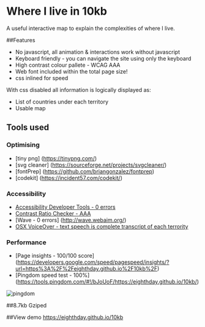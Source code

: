 # Where I live in 10kb

A useful interactive map to explain the complexities of where I live. 

##Features
* No javascript, all animation & interactions work without javascript
* Keyboard friendly - you can navigate the site using only the keyboard
* High contrast colour pallete - WCAG AAA
* Web font included within the total page size!
* css inlined for speed


With css disabled all information is  logically displayed as:
* List of countries under each territory 
* Usable map 

## Tools used

### Optimising  
* [tiny png] (https://tinypng.com/)
* [svg cleaner]  (https://sourceforge.net/projects/svgcleaner/)
* [fontPrep] (https://github.com/briangonzalez/fontprep)
* [codekit] (https://incident57.com/codekit/)

### Accessibility  
* [Accessibility Developer Tools - 0 errors](https://chrome.google.com/webstore/detail/accessibility-developer-t/fpkknkljclfencbdbgkenhalefipecmb)
* [Contrast Ratio Checker - AAA](https://chrome.google.com/webstore/detail/contrast-ratio-checker/kmicfegjejpginnockfnjpdgeffebdcf?hl=en)
* [Wave - 0 errors] (http://wave.webaim.org/)
* [OSX VoiceOver - text speech is complete transcript of each terrority ](http://www.apple.com/uk/accessibility/osx/voiceover/)

### Performance  
* [Page insights - 100/100 score] (https://developers.google.com/speed/pagespeed/insights/?url=https%3A%2F%2Feighthday.github.io%2F10kb%2F)
* [Pingdom speed test - 100%] (https://tools.pingdom.com/#!/bJoUoF/https://eighthday.github.io/10kb/)

![pingdom](https://s9.postimg.org/r4xiqiqhb/speed.png "pingdom")

##8.7kb Gziped

##View demo
https://eighthday.github.io/10kb

